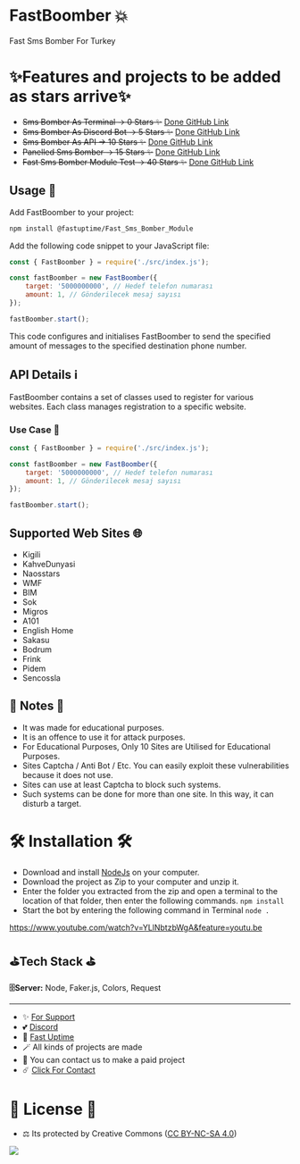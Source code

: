 # FastBoomber 💥

Fast Sms Bomber For Turkey

# ✨Features and projects to be added as stars arrive✨

- ~~Sms Bomber As Terminal -> 0 Stars ✨~~ [Done GitHub Link](https://github.com/fastuptime/Fast_Sms_Bomber)
- ~~Sms Bomber As Discord Bot -> 5 Stars ✨~~ [Done GitHub Link](https://github.com/fastuptime/Fast_Sms_Bomber_Discord)
- ~~Sms Bomber As API -> 10 Stars ✨~~ [Done GitHub Link](https://github.com/fastuptime/Fast_Sms_Bomber_Api)
- ~~Panelled Sms Bomber -> 15 Stars ✨~~ [Done GitHub Link](https://github.com/fastuptime/Fast_Sms_Bomber_Panel)
- ~~Fast Sms Bomber Module Test -> 40 Stars ✨~~ [Done GitHub Link](https://github.com/fastuptime/Fast_Sms_Bomber_Module)

## Usage 🚀

Add FastBoomber to your project:

```bash
npm install @fastuptime/Fast_Sms_Bomber_Module
```

Add the following code snippet to your JavaScript file:

```javascript
const { FastBoomber } = require('./src/index.js');

const fastBoomber = new FastBoomber({
    target: '5000000000', // Hedef telefon numarası
    amount: 1, // Gönderilecek mesaj sayısı
});

fastBoomber.start();
```

This code configures and initialises FastBoomber to send the specified amount of messages to the specified destination phone number.

## API Details ℹ️

FastBoomber contains a set of classes used to register for various websites. Each class manages registration to a specific website.

### Use Case 📝

```javascript
const { FastBoomber } = require('./src/index.js');

const fastBoomber = new FastBoomber({
    target: '5000000000', // Hedef telefon numarası
    amount: 1, // Gönderilecek mesaj sayısı
});

fastBoomber.start();
```

## Supported Web Sites 🌐

- Kigili
- KahveDunyasi
- Naosstars
- WMF
- BIM
- Sok
- Migros
- A101
- English Home
- Sakasu
- Bodrum
- Frink
- Pidem
- Sencossla

## 📜 Notes 📜

- It was made for educational purposes.
- It is an offence to use it for attack purposes.
- For Educational Purposes, Only 10 Sites are Utilised for Educational Purposes.
- Sites Captcha / Anti Bot / Etc. You can easily exploit these vulnerabilities because it does not use.
- Sites can use at least Captcha to block such systems.
- Such systems can be done for more than one site. In this way, it can disturb a target.

# 🛠️ Installation 🛠️

- Download and install [NodeJs](https://nodejs.org/en/download) on your computer.
- Download the project as Zip to your computer and unzip it.
- Enter the folder you extracted from the zip and open a terminal to the location of that folder, then enter the following commands.
`npm install`
- Start the bot by entering the following command in Terminal
`node .`

https://www.youtube.com/watch?v=YLlNbtzbWgA&feature=youtu.be

## ⛳Tech Stack ⛳

**🗄️Server:** Node, Faker.js, Colors, Request

---
- ✨ [For Support](https://github.com/sponsors/fastuptime) <br>
- 💕 [Discord](https://fastuptime.com/discord)<br>
- 🏓 [Fast Uptime](https://fastuptime.com/)<br>
- 🪄 All kinds of projects are made <br>
- 🧨 You can contact us to make a paid project<br>
- ☄️ [Click For Contact](mailto:fastuptime@gmail.com)<br>

# 🎯 License 🎯
- ⚖️ Its protected by Creative Commons ([CC BY-NC-SA 4.0](https://creativecommons.org/licenses/by-nc-sa/4.0/))

<a href="https://creativecommons.org/licenses/by-nc-sa/4.0/" title="BYNCSA40"><img src="https://licensebuttons.net/l/by-nc-sa/4.0/88x31.png"></a>
